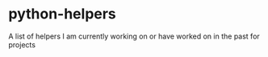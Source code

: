 # python-helpers
A list of helpers I am currently working on or have worked on in the past for projects
